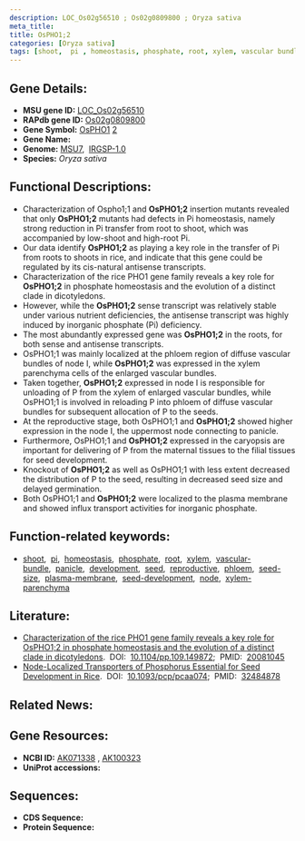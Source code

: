 ```yaml
---
description: LOC_Os02g56510 ; Os02g0809800 ; Oryza sativa
meta_title:
title: OsPHO1;2
categories: [Oryza sativa]
tags: [shoot,  pi , homeostasis, phosphate, root, xylem, vascular bundle, panicle, development, seed, reproductive, phloem, seed size, plasma membrane, seed development, node, xylem parenchyma]
---
```


## Gene Details:
- **MSU gene ID:** [LOC_Os02g56510](http://rice.uga.edu/cgi-bin/ORF_infopage.cgi?orf=LOC_Os02g56510)  
- **RAPdb gene ID:** [Os02g0809800](https://rapdb.dna.affrc.go.jp/locus/?name=Os02g0809800)  
- **Gene Symbol:** <u>OsPHO1</u>&nbsp;<u>2</u>
- **Gene Name:**
- **Genome:**  [MSU7](http://rice.uga.edu/),&nbsp;&nbsp;[IRGSP-1.0](https://rapdb.dna.affrc.go.jp/download/irgsp1.html)
- **Species:** *Oryza sativa*

## Functional Descriptions:
   - Characterization of Ospho1;1 and **OsPHO1;2** insertion mutants revealed that only **OsPHO1;2** mutants had defects in Pi homeostasis, namely strong reduction in Pi transfer from root to shoot, which was accompanied by low-shoot and high-root Pi.
   - Our data identify **OsPHO1;2** as playing a key role in the transfer of Pi from roots to shoots in rice, and indicate that this gene could be regulated by its cis-natural antisense transcripts.
   - Characterization of the rice PHO1 gene family reveals a key role for **OsPHO1;2** in phosphate homeostasis and the evolution of a distinct clade in dicotyledons.
   - However, while the **OsPHO1;2** sense transcript was relatively stable under various nutrient deficiencies, the antisense transcript was highly induced by inorganic phosphate (Pi) deficiency.
   - The most abundantly expressed gene was **OsPHO1;2** in the roots, for both sense and antisense transcripts.
   - OsPHO1;1 was mainly localized at the phloem region of diffuse vascular bundles of node I, while **OsPHO1;2** was expressed in the xylem parenchyma cells of the enlarged vascular bundles.
   - Taken together, **OsPHO1;2** expressed in node I is responsible for unloading of P from the xylem of enlarged vascular bundles, while OsPHO1;1 is involved in reloading P into phloem of diffuse vascular bundles for subsequent allocation of P to the seeds.
   - At the reproductive stage, both OsPHO1;1 and **OsPHO1;2** showed higher expression in the node I, the uppermost node connecting to panicle.
   - Furthermore, OsPHO1;1 and **OsPHO1;2** expressed in the caryopsis are important for delivering of P from the maternal tissues to the filial tissues for seed development.
   - Knockout of **OsPHO1;2** as well as OsPHO1;1 with less extent decreased the distribution of P to the seed, resulting in decreased seed size and delayed germination.
   - Both OsPHO1;1 and **OsPHO1;2** were localized to the plasma membrane and showed influx transport activities for inorganic phosphate.

## Function-related keywords:
   - [shoot](/tags/shoot/),&nbsp;&nbsp;[pi](/tags/pi/),&nbsp;&nbsp;[homeostasis](/tags/homeostasis/),&nbsp;&nbsp;[phosphate](/tags/phosphate/),&nbsp;&nbsp;[root](/tags/root/),&nbsp;&nbsp;[xylem](/tags/xylem/),&nbsp;&nbsp;[vascular-bundle](/tags/vascular-bundle/),&nbsp;&nbsp;[panicle](/tags/panicle/),&nbsp;&nbsp;[development](/tags/development/),&nbsp;&nbsp;[seed](/tags/seed/),&nbsp;&nbsp;[reproductive](/tags/reproductive/),&nbsp;&nbsp;[phloem](/tags/phloem/),&nbsp;&nbsp;[seed-size](/tags/seed-size/),&nbsp;&nbsp;[plasma-membrane](/tags/plasma-membrane/),&nbsp;&nbsp;[seed-development](/tags/seed-development/),&nbsp;&nbsp;[node](/tags/node/),&nbsp;&nbsp;[xylem-parenchyma](/tags/xylem-parenchyma/)

## Literature:
   - [Characterization of the rice PHO1 gene family reveals a key role for OsPHO1;2 in phosphate homeostasis and the evolution of a distinct clade in dicotyledons](https://www.doi.org/10.1104/pp.109.149872).&nbsp;&nbsp;DOI:&nbsp;&nbsp;[10.1104/pp.109.149872](https://www.doi.org/10.1104/pp.109.149872);&nbsp;&nbsp;PMID:&nbsp;&nbsp;[20081045](https://pubmed.ncbi.nlm.nih.gov/20081045/)
   - [Node-Localized Transporters of Phosphorus Essential for Seed Development in Rice](https://www.doi.org/10.1093/pcp/pcaa074).&nbsp;&nbsp;DOI:&nbsp;&nbsp;[10.1093/pcp/pcaa074](https://www.doi.org/10.1093/pcp/pcaa074);&nbsp;&nbsp;PMID:&nbsp;&nbsp;[32484878](https://pubmed.ncbi.nlm.nih.gov/32484878/)

## Related News:

## Gene Resources:
- **NCBI ID:**  [AK071338](http://www.ncbi.nlm.nih.gov/nuccore/AK071338)&nbsp;,&nbsp;[AK100323](http://www.ncbi.nlm.nih.gov/nuccore/AK100323)
- **UniProt accessions:** [](https://www.uniprot.org/uniprotkb//entry)

## Sequences:
- **CDS Sequence:**
- **Protein Sequence:**
